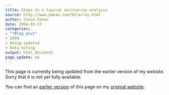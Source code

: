 ```yaml
---
title: Steps in a typical microarray analysis
source: http://www.pmean.com/99/array.html
author: Steve Simon
date: 2004-03-17
categories:
- "*Blog post"
- 1999
- Being updated
- Data mining
output: html_document
page_update: no
---
```


This page is currently being updated from the earlier version of my website. Sorry that it is not yet fully available.

<!---More--->

You can find an [earlier version][sim1] of this page on my [original website][sim2].

[sim1]: http://www.pmean.com/99/array.html
[sim2]: http://www.pmean.com/original_site.html
